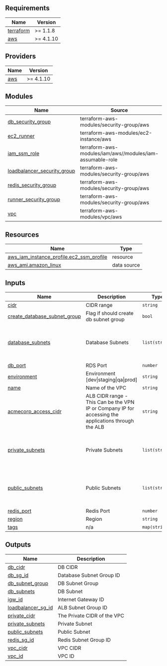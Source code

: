<!-- BEGIN_TF_DOCS -->
## Requirements

| Name | Version |
|------|---------|
| <a name="requirement_terraform"></a> [terraform](#requirement\_terraform) | >= 1.1.8 |
| <a name="requirement_aws"></a> [aws](#requirement\_aws) | >= 4.1.10 |

## Providers

| Name | Version |
|------|---------|
| <a name="provider_aws"></a> [aws](#provider\_aws) | >= 4.1.10 |

## Modules

| Name | Source | Version |
|------|--------|---------|
| <a name="module_db_security_group"></a> [db\_security\_group](#module\_db\_security\_group) | terraform-aws-modules/security-group/aws | 4.9.0 |
| <a name="module_ec2_runner"></a> [ec2\_runner](#module\_ec2\_runner) | terraform-aws-modules/ec2-instance/aws | 3.5.0 |
| <a name="module_iam_ssm_role"></a> [iam\_ssm\_role](#module\_iam\_ssm\_role) | terraform-aws-modules/iam/aws//modules/iam-assumable-role | 4.10.1 |
| <a name="module_loadbalancer_security_group"></a> [loadbalancer\_security\_group](#module\_loadbalancer\_security\_group) | terraform-aws-modules/security-group/aws | 4.9.0 |
| <a name="module_redis_security_group"></a> [redis\_security\_group](#module\_redis\_security\_group) | terraform-aws-modules/security-group/aws | 4.9.0 |
| <a name="module_runner_security_group"></a> [runner\_security\_group](#module\_runner\_security\_group) | terraform-aws-modules/security-group/aws | 4.9.0 |
| <a name="module_vpc"></a> [vpc](#module\_vpc) | terraform-aws-modules/vpc/aws | 3.14.0 |

## Resources

| Name | Type |
|------|------|
| [aws_iam_instance_profile.ec2_ssm_profile](https://registry.terraform.io/providers/hashicorp/aws/latest/docs/resources/iam_instance_profile) | resource |
| [aws_ami.amazon_linux](https://registry.terraform.io/providers/hashicorp/aws/latest/docs/data-sources/ami) | data source |

## Inputs

| Name | Description | Type | Default | Required |
|------|-------------|------|---------|:--------:|
| <a name="input_cidr"></a> [cidr](#input\_cidr) | CIDR range | `string` | `"10.1.0.0/16"` | no |
| <a name="input_create_database_subnet_group"></a> [create\_database\_subnet\_group](#input\_create\_database\_subnet\_group) | Flag if should create db subnet group | `bool` | `true` | no |
| <a name="input_database_subnets"></a> [database\_subnets](#input\_database\_subnets) | Database Subnets | `list(string)` | <pre>[<br>  "10.1.10.0/23",<br>  "10.1.18.0/23",<br>  "10.1.16.0/23"<br>]</pre> | no |
| <a name="input_db_port"></a> [db\_port](#input\_db\_port) | RDS Port | `number` | `3306` | no |
| <a name="input_environment"></a> [environment](#input\_environment) | Environment [dev\|staging\|qa\|prod] | `string` | `"dev"` | no |
| <a name="input_name"></a> [name](#input\_name) | Name of the VPC | `string` | `"acmecorp"` | no |
| <a name="input_acmecorp_access_cidr"></a> [acmecorp\_access\_cidr](#input\_acmecorp\_access\_cidr) | ALB CIDR range - This Can be the VPN IP or Company IP for accessing the applications through the ALB | `string` | `"0.0.0.0/0"` | no |
| <a name="input_private_subnets"></a> [private\_subnets](#input\_private\_subnets) | Private Subnets | `list(string)` | <pre>[<br>  "10.1.4.0/23",<br>  "10.1.6.0/23",<br>  "10.1.8.0/23"<br>]</pre> | no |
| <a name="input_public_subnets"></a> [public\_subnets](#input\_public\_subnets) | Public Subnets | `list(string)` | <pre>[<br>  "10.1.0.0/24",<br>  "10.1.1.0/24",<br>  "10.1.2.0/24"<br>]</pre> | no |
| <a name="input_redis_port"></a> [redis\_port](#input\_redis\_port) | Redis Port | `number` | `6379` | no |
| <a name="input_region"></a> [region](#input\_region) | Region | `string` | `"eu-north-1"` | no |
| <a name="input_tags"></a> [tags](#input\_tags) | n/a | `map(string)` | `{}` | no |

## Outputs

| Name | Description |
|------|-------------|
| <a name="output_db_cidr"></a> [db\_cidr](#output\_db\_cidr) | DB CIDR |
| <a name="output_db_sg_id"></a> [db\_sg\_id](#output\_db\_sg\_id) | Database Subnet Group ID |
| <a name="output_db_subnet_group"></a> [db\_subnet\_group](#output\_db\_subnet\_group) | DB Subnet Group |
| <a name="output_db_subnets"></a> [db\_subnets](#output\_db\_subnets) | DB Subnet |
| <a name="output_igw_id"></a> [igw\_id](#output\_igw\_id) | Internet Gateway ID |
| <a name="output_loadbalancer_sg_id"></a> [loadbalancer\_sg\_id](#output\_loadbalancer\_sg\_id) | ALB Subnet Group ID |
| <a name="output_private_cidr"></a> [private\_cidr](#output\_private\_cidr) | The Private CIDR of the VPC |
| <a name="output_private_subnets"></a> [private\_subnets](#output\_private\_subnets) | Private Subnet |
| <a name="output_public_subnets"></a> [public\_subnets](#output\_public\_subnets) | Public Subnet |
| <a name="output_redis_sg_id"></a> [redis\_sg\_id](#output\_redis\_sg\_id) | Redis Subnet Group ID |
| <a name="output_vpc_cidr"></a> [vpc\_cidr](#output\_vpc\_cidr) | VPC CIDR |
| <a name="output_vpc_id"></a> [vpc\_id](#output\_vpc\_id) | VPC ID |
<!-- END_TF_DOCS -->